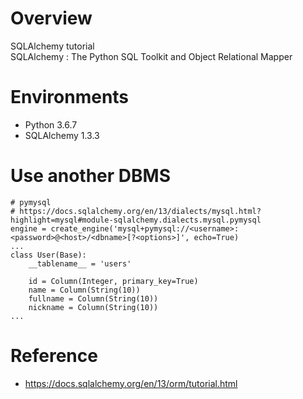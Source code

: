 # Overview
SQLAlchemy tutorial<br>
SQLAlchemy : The Python SQL Toolkit and Object Relational Mapper<br>

# Environments
* Python 3.6.7
* SQLAlchemy 1.3.3

# Use another DBMS
```shell
# pymysql
# https://docs.sqlalchemy.org/en/13/dialects/mysql.html?highlight=mysql#module-sqlalchemy.dialects.mysql.pymysql
engine = create_engine('mysql+pymysql://<username>:<password>@<host>/<dbname>[?<options>]', echo=True)
...
class User(Base):
    __tablename__ = 'users'
    
    id = Column(Integer, primary_key=True)
    name = Column(String(10))
    fullname = Column(String(10))
    nickname = Column(String(10))
...
```

# Reference
* https://docs.sqlalchemy.org/en/13/orm/tutorial.html
